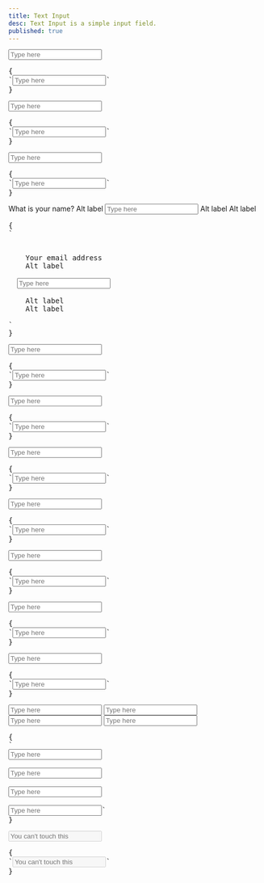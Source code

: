 ```yaml
---
title: Text Input
desc: Text Input is a simple input field.
published: true
---
```


<script>
  import Component from "@components/Component.svelte"
  import ClassTable from "@components/ClassTable.svelte"
</script>

<ClassTable
data="{[
  { type:'component', class: 'form-control', desc: 'Container element' },
  { type:'component', class: 'label', desc: 'For helper text' },
  { type:'component', class: 'input', desc: 'For <input> element' },
  { type:'modifier', class: 'input-bordered', desc: 'Adds border to input' },
  { type:'modifier', class: 'input-ghost', desc: 'Adds ghost style to checkbox' },
  { type:'modifier', class: 'input-primary', desc: 'Adds `primary` color to input' },
  { type:'modifier', class: 'input-secondary', desc: 'Adds `secondary` color to input' },
  { type:'modifier', class: 'input-accent', desc: 'Adds `accent` color to input' },
  { type:'modifier', class: 'input-info', desc: 'Adds `info` color to input' },
  { type:'modifier', class: 'input-success', desc: 'Adds `success` color to input' },
  { type:'modifier', class: 'input-warning', desc: 'Adds `warning` color to input' },
  { type:'modifier', class: 'input-error', desc: 'Adds `error` color to input' },
  { type:'responsive', class: 'input-lg', desc: 'Large size for input' },
  { type:'responsive', class: 'input-md', desc: 'Medium (default) size for input' },
  { type:'responsive', class: 'input-sm', desc: 'Small size for input' },
  { type:'responsive', class: 'input-xs', desc: 'Extra small size for input' },
]}"
/>

<Component title="Text input">
<input type="text" placeholder="Type here" class="input w-full max-w-xs">
<pre slot="html">{
`<input type="text" placeholder="Type here" class="input w-full max-w-xs">`
}</pre>
</Component>

<Component title="Text input with border">
<input type="text" placeholder="Type here" class="input input-bordered w-full max-w-xs">
<pre slot="html">{
`<input type="text" placeholder="Type here" class="input input-bordered w-full max-w-xs">`
}</pre>
</Component>

<Component title="Ghost (no background)">
<input type="text" placeholder="Type here" class="input input-ghost w-full max-w-xs">
<pre slot="html">{
`<input type="text" placeholder="Type here" class="input input-ghost w-full max-w-xs">`
}</pre>
</Component>

<Component title="With form-control and labels">
<div class="form-control w-full max-w-xs">
  <label class="label">
    <span class="label-text">What is your name?</span>
    <span class="label-text-alt">Alt label</span>
  </label>
  <input type="text" placeholder="Type here" class="input input-bordered w-full max-w-xs">
  <label class="label">
    <span class="label-text-alt">Alt label</span>
    <span class="label-text-alt">Alt label</span>
  </label>
</div>
<pre slot="html">{
`<div class="form-control w-full max-w-xs">
  <label class="label">
    <span class="label-text">Your email address</span>
    <span class="label-text-alt">Alt label</span>
  </label>
  <input type="text" placeholder="Type here" class="input input-bordered w-full max-w-xs">
  <label class="label">
    <span class="label-text-alt">Alt label</span>
    <span class="label-text-alt">Alt label</span>
  </label>
</div>`
}</pre>
</Component>

<Component title="Primary color">
<input type="text" placeholder="Type here" class="input input-bordered input-primary w-full max-w-xs">
<pre slot="html">{
`<input type="text" placeholder="Type here" class="input input-bordered input-primary w-full max-w-xs">`
}</pre>
</Component>

<Component title="Secondary color">
<input type="text" placeholder="Type here" class="input input-bordered input-secondary w-full max-w-xs">
<pre slot="html">{
`<input type="text" placeholder="Type here" class="input input-bordered input-secondary w-full max-w-xs">`
}</pre>
</Component>

<Component title="Accent color">
<input type="text" placeholder="Type here" class="input input-bordered input-accent w-full max-w-xs">
<pre slot="html">{
`<input type="text" placeholder="Type here" class="input input-bordered input-accent w-full max-w-xs">`
}</pre>
</Component>

<Component title="Info color">
<input type="text" placeholder="Type here" class="input input-bordered input-info w-full max-w-xs">
<pre slot="html">{
`<input type="text" placeholder="Type here" class="input input-bordered input-info w-full max-w-xs">`
}</pre>
</Component>

<Component title="Success color">
<input type="text" placeholder="Type here" class="input input-bordered input-success w-full max-w-xs">
<pre slot="html">{
`<input type="text" placeholder="Type here" class="input input-bordered input-success w-full max-w-xs">`
}</pre>
</Component>

<Component title="Warning color">
<input type="text" placeholder="Type here" class="input input-bordered input-warning w-full max-w-xs">
<pre slot="html">{
`<input type="text" placeholder="Type here" class="input input-bordered input-warning w-full max-w-xs">`
}</pre>
</Component>

<Component title="Error color">
<input type="text" placeholder="Type here" class="input input-bordered input-error w-full max-w-xs">
<pre slot="html">{
`<input type="text" placeholder="Type here" class="input input-bordered input-error w-full max-w-xs">`
}</pre>
</Component>

<Component title="Sizes">
<div class="flex flex-col gap-4 w-full items-center">
  <input type="text" placeholder="Type here" class="input input-bordered input-xs w-full max-w-xs">
  <input type="text" placeholder="Type here" class="input input-bordered input-sm w-full max-w-xs">
  <input type="text" placeholder="Type here" class="input input-bordered input-md w-full max-w-xs">
  <input type="text" placeholder="Type here" class="input input-bordered input-lg w-full max-w-xs">
</div>
<pre slot="html">{
`<!-- lg -->
<input type="text" placeholder="Type here" class="input input-bordered input-xs w-full max-w-xs">
<!-- md -->
<input type="text" placeholder="Type here" class="input input-bordered input-sm w-full max-w-xs">
<!-- sm -->
<input type="text" placeholder="Type here" class="input input-bordered input-md w-full max-w-xs">
<!-- xs -->
<input type="text" placeholder="Type here" class="input input-bordered input-lg w-full max-w-xs">`
}</pre>
</Component>

<Component title="Disabled">
<input type="text" placeholder="You can't touch this" class="input input-bordered w-full max-w-xs" disabled>
<pre slot="html">{
`<input type="text" placeholder="You can't touch this" class="input input-bordered w-full max-w-xs" disabled>`
}</pre>
</Component>
